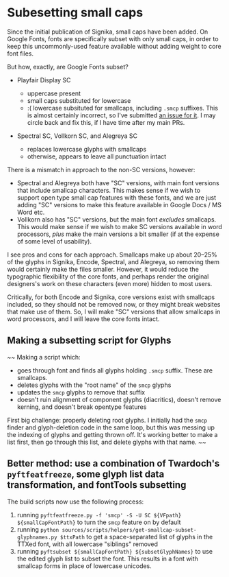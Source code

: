# Subesetting small caps

Since the initial publication of Signika, small caps have been added. On Google Fonts, fonts are specifically subset with only small caps, in order to keep this uncommonly-used feature available without adding weight to core font files.

But how, exactly, are Google Fonts subset?

- Playfair Display SC
  - uppercase present
  - small caps substituted for lowercase
  - :( lowercase subsituted for smallcaps, including `.smcp` suffixes. This is almost certainly incorrect, so I've submitted [an issue for it](https://github.com/clauseggers/Playfair-Display/issues/18). I may circle back and fix this, if I have time after my main PRs.

- Spectral SC, Vollkorn SC, and Alegreya SC
  - replaces lowercase glyphs with smallcaps
  - otherwise, appears to leave all punctuation intact

There is a mismatch in approach to the non-SC versions, however:
- Spectral and Alegreya both have "SC" versions, with main font versions that include smallcap characters. This makes sense if we wish to support open type small cap features with these fonts, and we are just adding "SC" versions to make this feature available in Google Docs / MS Word etc.
- Vollkorn also has "SC" versions, but the main font _excludes_ smallcaps. This would make sense if we wish to make SC versions available in word processors, _plus_ make the main versions a bit smaller (if at the expense of some level of usability).

I see pros and cons for each approach. Smallcaps make up about 20–25% of the glyphs in Signika, Encode, Spectral, and Alegreya, so removing them would certainly make the files smaller. However, it would reduce the typographic flexibility of the core fonts, and perhaps render the original designers's work on these characters (even more) hidden to most users. 

Critically, for both Encode and Signika, core versions exist with smallcaps included, so they should not be removed now, or they might break websites that make use of them. So, I will make "SC" versions that allow smallcaps in word processors, and I will leave the core fonts intact.

## Making a subsetting script for Glyphs

~~
Making a script which:
- goes through font and finds all glyphs holding `.smcp` suffix. These are smallcaps.
- deletes glyphs with the "root name" of the `smcp` glyphs
- updates the `smcp` glyphs to remove that suffix
- doesn't ruin alignment of component glyphs (diacritics), doesn't remove kerning, and doesn't break opentype features

First big challenge: properly deleting root glyphs. I initially had the `smcp` finder and glyph-deletion code in the same loop, but this was messing up the indexing of glyphs and getting thrown off. It's working better to make a list first, then go through this list, and delete glyphs with that name.
~~

## Better method: use a combination of Twardoch's `pyftfeatfreeze`, some glyph list data transformation, and fontTools subsetting

The build scripts now use the following process:

1. running `pyftfeatfreeze.py -f 'smcp' -S -U SC ${VFpath} ${smallCapFontPath}` to turn the `smcp` feature on by default
2. running `python sources/scripts/helpers/get-smallcap-subset-glyphnames.py $ttxPath` to get a space-separated list of glyphs in the TTXed font, with all lowercase "siblings" removed
3. running `pyftsubset ${smallCapFontPath} ${subsetGlyphNames}` to use the edited glyph list to subset the font. This results in a font with smallcap forms in place of lowercase unicodes.
